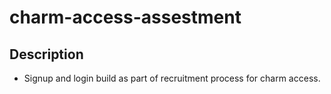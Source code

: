 # charm-access-assestment

## Description
- Signup and login build as part of recruitment process for charm access. 
